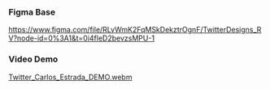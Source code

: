 ### Figma Base

https://www.figma.com/file/RLvWmK2FqMSkDekztrOgnF/TwitterDesigns_RV?node-id=0%3A1&t=0i4fleD2bevzsMPU-1

### Video Demo
[Twitter_Carlos_Estrada_DEMO.webm](https://user-images.githubusercontent.com/53130383/220522295-1e1ea392-f673-4a95-8948-8ebd1ed3cda4.webm)
